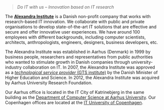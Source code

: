 > *Do IT with us – Innovation based on IT research*

The **[Alexandra Institute](https://alexandra.dk/about-the-alexandra-institute/)** is a Danish non-profit company that works with research-based IT innovation. We collaborate with public and private organisations to develop state-of-the-art IT solutions that are effective and secure and offer innovative user experiences. We have around 100 employees with different backgrounds, including computer scientists, architects, anthropologists, engineers, designers, business developers, etc.

The Alexandra Institute was established in Aarhus (Denmark) in 1999 by business people, researchers and representatives from public authorities who wanted to stimulate growth in Danish companies through university-industry collaboration on IT. In 2007, the Alexandra Institute was approved as a [*technological service provider* (GTS institute)](https://gts-net.dk/english/) by the Danish Minister of Higher Education and Science. In 2012, the Alexandra Institute was acquired by Aarhus University Research Foundation.

Our Aarhus office is located in the IT City of Katrinebjerg in the same building as the [Department of Computer Science at Aarhus University](https://cs.au.dk/). Our Copenhagen offices are located at the [IT University of Copenhagen](http://en.itu.dk/).
